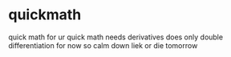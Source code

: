 # quickmath
quick math
for ur quick math needs
derivatives does only double differentiation for now so calm down
liek or die tomorrow
